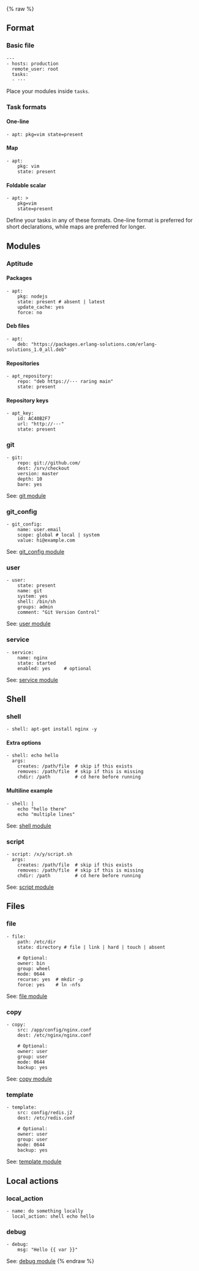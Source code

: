 {% raw %}

Format
------

### Basic file

    ---
    - hosts: production
      remote_user: root
      tasks:
      - ···

Place your modules inside `tasks`.

### Task formats

#### One-line

    - apt: pkg=vim state=present

#### Map

    - apt:
        pkg: vim
        state: present

#### Foldable scalar

    - apt: >
        pkg=vim
        state=present

Define your tasks in any of these formats. One-line format is preferred for short declarations, while maps are preferred for longer.

Modules
-------

### Aptitude

#### Packages

    - apt:
        pkg: nodejs
        state: present # absent | latest
        update_cache: yes
        force: no

#### Deb files

    - apt:
        deb: "https://packages.erlang-solutions.com/erlang-solutions_1.0_all.deb"

#### Repositories

    - apt_repository:
        repo: "deb https://··· raring main"
        state: present

#### Repository keys

    - apt_key:
        id: AC40B2F7
        url: "http://···"
        state: present

### git

    - git:
        repo: git://github.com/
        dest: /srv/checkout
        version: master
        depth: 10
        bare: yes

See: [git module](http://devdocs.io/ansible/git_module)

### git\_config

    - git_config:
        name: user.email
        scope: global # local | system
        value: hi@example.com

See: [git\_config module](http://devdocs.io/ansible/git_config_module)

### user

    - user:
        state: present
        name: git
        system: yes
        shell: /bin/sh
        groups: admin
        comment: "Git Version Control"

See: [user module](http://devdocs.io/ansible/user_module)

### service

    - service:
        name: nginx
        state: started
        enabled: yes     # optional

See: [service module](http://devdocs.io/ansible/service_module)

Shell
-----

### shell

    - shell: apt-get install nginx -y

#### Extra options

    - shell: echo hello
      args:
        creates: /path/file  # skip if this exists
        removes: /path/file  # skip if this is missing
        chdir: /path         # cd here before running

#### Multiline example

    - shell: |
        echo "hello there"
        echo "multiple lines"

See: [shell module](http://devdocs.io/ansible/shell_module)

### script

    - script: /x/y/script.sh
      args:
        creates: /path/file  # skip if this exists
        removes: /path/file  # skip if this is missing
        chdir: /path         # cd here before running

See: [script module](http://devdocs.io/ansible/script_module)

Files
-----

### file

    - file:
        path: /etc/dir
        state: directory # file | link | hard | touch | absent

        # Optional:
        owner: bin
        group: wheel
        mode: 0644
        recurse: yes  # mkdir -p
        force: yes    # ln -nfs

See: [file module](http://devdocs.io/ansible/file_module)

### copy

    - copy:
        src: /app/config/nginx.conf
        dest: /etc/nginx/nginx.conf

        # Optional:
        owner: user
        group: user
        mode: 0644
        backup: yes

See: [copy module](http://devdocs.io/ansible/copy_module)

### template

    - template:
        src: config/redis.j2
        dest: /etc/redis.conf

        # Optional:
        owner: user
        group: user
        mode: 0644
        backup: yes

See: [template module](http://devdocs.io/ansible/template_module)

Local actions
-------------

### local\_action

    - name: do something locally
      local_action: shell echo hello

### debug

    - debug:
        msg: "Hello {{ var }}"

See: [debug module](http://devdocs.io/ansible/debug_module) {% endraw %}
